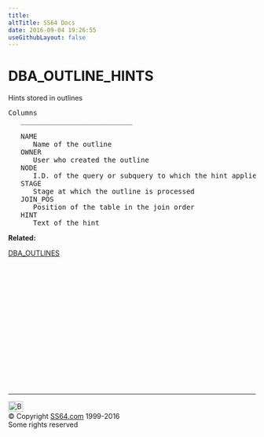 ```yaml
---
title:
altTitle: SS64 Docs
date: 2016-09-04 19:26:55
useGithubLayout: false
---
```

<!-- #BeginLibraryItem "/Library/head_orad.lbi" --><!-- #EndLibraryItem --><h1>DBA_OUTLINE_HINTS </h1><p> Hints stored in outlines </p> 
 
<pre>Columns
   ___________________________
 
   NAME
      Name of the outline
   OWNER
      User who created the outline
   NODE
      I.D. of the query or subquery to which the hint applies
   STAGE
      Stage at which the outline is processed
   JOIN_POS
      Position of the table in the join order
   HINT
      Text of the hint</pre>
<p><b>Related:</b></p>
<p><a href="DBA_OUTLINES.html">DBA_OUTLINES</a></p><!-- #BeginLibraryItem "/Library/foot_orad.lbi" --><p>
<!-- oracle-footer -->
<ins class="adsbygoogle" style="display:inline-block;width:300px;height:250px" data-ad-client="ca-pub-6140977852749469" data-ad-slot="4275490898"></ins>
<script>
(adsbygoogle = window.adsbygoogle || []).push({});
</script></p>
<hr>
<div id="bl" class="footer"><a href="DBA_OUTLINE_HINTS.html#"><img src="../images/top.png" width="30" height="22" alt="Back to the Top"></a></div>
<div id="br" class="footer, tagline">© Copyright <a href="http://ss64.com/">SS64.com</a> 1999-2016<br>
Some rights reserved</div>
<!-- #EndLibraryItem -->


